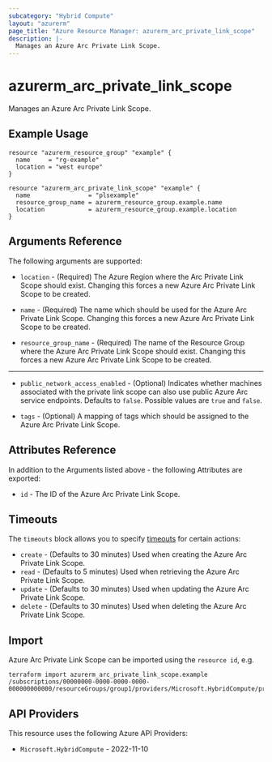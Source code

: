 ```yaml
---
subcategory: "Hybrid Compute"
layout: "azurerm"
page_title: "Azure Resource Manager: azurerm_arc_private_link_scope"
description: |-
  Manages an Azure Arc Private Link Scope.
---
```


# azurerm_arc_private_link_scope

Manages an Azure Arc Private Link Scope.

## Example Usage

```hcl
resource "azurerm_resource_group" "example" {
  name     = "rg-example"
  location = "west europe"
}

resource "azurerm_arc_private_link_scope" "example" {
  name                = "plsexample"
  resource_group_name = azurerm_resource_group.example.name
  location            = azurerm_resource_group.example.location
}
```

## Arguments Reference

The following arguments are supported:

* `location` - (Required) The Azure Region where the Arc Private Link Scope should exist. Changing this forces a new Azure Arc Private Link Scope to be created.

* `name` - (Required) The name which should be used for the Azure Arc Private Link Scope. Changing this forces a new Azure Arc Private Link Scope to be created.

* `resource_group_name` - (Required) The name of the Resource Group where the Azure Arc Private Link Scope should exist. Changing this forces a new Azure Arc Private Link Scope to be created.

---

* `public_network_access_enabled` - (Optional) Indicates whether machines associated with the private link scope can also use public Azure Arc service endpoints. Defaults to `false`. Possible values are `true` and `false`.

* `tags` - (Optional) A mapping of tags which should be assigned to the Azure Arc Private Link Scope.

## Attributes Reference

In addition to the Arguments listed above - the following Attributes are exported: 

* `id` - The ID of the Azure Arc Private Link Scope.

## Timeouts

The `timeouts` block allows you to specify [timeouts](https://developer.hashicorp.com/terraform/language/resources/configure#define-operation-timeouts) for certain actions:

* `create` - (Defaults to 30 minutes) Used when creating the Azure Arc Private Link Scope.
* `read` - (Defaults to 5 minutes) Used when retrieving the Azure Arc Private Link Scope.
* `update` - (Defaults to 30 minutes) Used when updating the Azure Arc Private Link Scope.
* `delete` - (Defaults to 30 minutes) Used when deleting the Azure Arc Private Link Scope.

## Import

Azure Arc Private Link Scope can be imported using the `resource id`, e.g.

```shell
terraform import azurerm_arc_private_link_scope.example /subscriptions/00000000-0000-0000-0000-000000000000/resourceGroups/group1/providers/Microsoft.HybridCompute/privateLinkScopes/privateLinkScope1
```

## API Providers
<!-- This section is generated, changes will be overwritten -->
This resource uses the following Azure API Providers:

* `Microsoft.HybridCompute` - 2022-11-10
